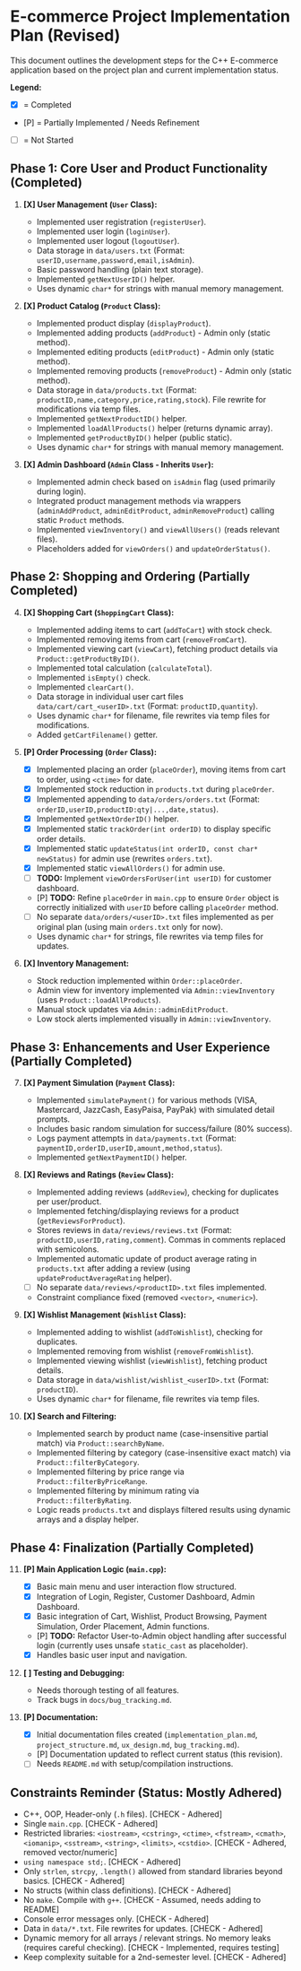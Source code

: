 # E-commerce Project Implementation Plan (Revised)

This document outlines the development steps for the C++ E-commerce application based on the project plan and current implementation status.

**Legend:**
*   [X] = Completed
*   [P] = Partially Implemented / Needs Refinement
*   [ ] = Not Started

## Phase 1: Core User and Product Functionality (Completed)

1.  **[X] User Management (`User` Class):**
    *   Implemented user registration (`registerUser`).
    *   Implemented user login (`loginUser`).
    *   Implemented user logout (`logoutUser`).
    *   Data storage in `data/users.txt` (Format: `userID,username,password,email,isAdmin`).
    *   Basic password handling (plain text storage).
    *   Implemented `getNextUserID()` helper.
    *   Uses dynamic `char*` for strings with manual memory management.

2.  **[X] Product Catalog (`Product` Class):**
    *   Implemented product display (`displayProduct`).
    *   Implemented adding products (`addProduct`) - Admin only (static method).
    *   Implemented editing products (`editProduct`) - Admin only (static method).
    *   Implemented removing products (`removeProduct`) - Admin only (static method).
    *   Data storage in `data/products.txt` (Format: `productID,name,category,price,rating,stock`). File rewrite for modifications via temp files.
    *   Implemented `getNextProductID()` helper.
    *   Implemented `loadAllProducts()` helper (returns dynamic array).
    *   Implemented `getProductByID()` helper (public static).
    *   Uses dynamic `char*` for strings with manual memory management.

3.  **[X] Admin Dashboard (`Admin` Class - Inherits `User`):**
    *   Implemented admin check based on `isAdmin` flag (used primarily during login).
    *   Integrated product management methods via wrappers (`adminAddProduct`, `adminEditProduct`, `adminRemoveProduct`) calling static `Product` methods.
    *   Implemented `viewInventory()` and `viewAllUsers()` (reads relevant files).
    *   Placeholders added for `viewOrders()` and `updateOrderStatus()`.

## Phase 2: Shopping and Ordering (Partially Completed)

4.  **[X] Shopping Cart (`ShoppingCart` Class):**
    *   Implemented adding items to cart (`addToCart`) with stock check.
    *   Implemented removing items from cart (`removeFromCart`).
    *   Implemented viewing cart (`viewCart`), fetching product details via `Product::getProductByID()`.
    *   Implemented total calculation (`calculateTotal`).
    *   Implemented `isEmpty()` check.
    *   Implemented `clearCart()`.
    *   Data storage in individual user cart files `data/cart/cart_<userID>.txt` (Format: `productID,quantity`).
    *   Uses dynamic `char*` for filename, file rewrites via temp files for modifications.
    *   Added `getCartFilename()` getter.

5.  **[P] Order Processing (`Order` Class):**
    *   [X] Implemented placing an order (`placeOrder`), moving items from cart to order, using `<ctime>` for date.
    *   [X] Implemented stock reduction in `products.txt` during `placeOrder`.
    *   [X] Implemented appending to `data/orders/orders.txt` (Format: `orderID,userID,productID:qty|...,date,status`).
    *   [X] Implemented `getNextOrderID()` helper.
    *   [X] Implemented static `trackOrder(int orderID)` to display specific order details.
    *   [X] Implemented static `updateStatus(int orderID, const char* newStatus)` for admin use (rewrites `orders.txt`).
    *   [X] Implemented static `viewAllOrders()` for admin use.
    *   [ ] **TODO:** Implement `viewOrdersForUser(int userID)` for customer dashboard.
    *   [P] **TODO:** Refine `placeOrder` in `main.cpp` to ensure `Order` object is correctly initialized with `userID` before calling `placeOrder` method.
    *   [ ] No separate `data/orders/<userID>.txt` files implemented as per original plan (using main `orders.txt` only for now).
    *   Uses dynamic `char*` for strings, file rewrites via temp files for updates.

6.  **[X] Inventory Management:**
    *   Stock reduction implemented within `Order::placeOrder`.
    *   Admin view for inventory implemented via `Admin::viewInventory` (uses `Product::loadAllProducts`).
    *   Manual stock updates via `Admin::adminEditProduct`.
    *   Low stock alerts implemented visually in `Admin::viewInventory`. 

## Phase 3: Enhancements and User Experience (Partially Completed)

7.  **[X] Payment Simulation (`Payment` Class):**
    *   Implemented `simulatePayment()` for various methods (VISA, Mastercard, JazzCash, EasyPaisa, PayPak) with simulated detail prompts.
    *   Includes basic random simulation for success/failure (80% success).
    *   Logs payment attempts in `data/payments.txt` (Format: `paymentID,orderID,userID,amount,method,status`).
    *   Implemented `getNextPaymentID()` helper.

8.  **[X] Reviews and Ratings (`Review` Class):**
    *   Implemented adding reviews (`addReview`), checking for duplicates per user/product.
    *   Implemented fetching/displaying reviews for a product (`getReviewsForProduct`).
    *   Stores reviews in `data/reviews/reviews.txt` (Format: `productID,userID,rating,comment`). Commas in comments replaced with semicolons.
    *   Implemented automatic update of product average rating in `products.txt` after adding a review (using `updateProductAverageRating` helper).
    *   [ ] No separate `data/reviews/<productID>.txt` files implemented.
    *   Constraint compliance fixed (removed `<vector>`, `<numeric>`).

9.  **[X] Wishlist Management (`Wishlist` Class):**
    *   Implemented adding to wishlist (`addToWishlist`), checking for duplicates.
    *   Implemented removing from wishlist (`removeFromWishlist`).
    *   Implemented viewing wishlist (`viewWishlist`), fetching product details.
    *   Data storage in `data/wishlist/wishlist_<userID>.txt` (Format: `productID`).
    *   Uses dynamic `char*` for filename, file rewrites via temp files.

10. **[X] Search and Filtering:**
    *   Implemented search by product name (case-insensitive partial match) via `Product::searchByName`.
    *   Implemented filtering by category (case-insensitive exact match) via `Product::filterByCategory`.
    *   Implemented filtering by price range via `Product::filterByPriceRange`.
    *   Implemented filtering by minimum rating via `Product::filterByRating`.
    *   Logic reads `products.txt` and displays filtered results using dynamic arrays and a display helper.

## Phase 4: Finalization (Partially Completed)

11. **[P] Main Application Logic (`main.cpp`):**
    *   [X] Basic main menu and user interaction flow structured.
    *   [X] Integration of Login, Register, Customer Dashboard, Admin Dashboard.
    *   [X] Basic integration of Cart, Wishlist, Product Browsing, Payment Simulation, Order Placement, Admin functions.
    *   [P] **TODO:** Refactor User-to-Admin object handling after successful login (currently uses unsafe `static_cast` as placeholder).
    *   [X] Handles basic user input and navigation.

12. **[ ] Testing and Debugging:**
    *   Needs thorough testing of all features.
    *   Track bugs in `docs/bug_tracking.md`.

13. **[P] Documentation:**
    *   [X] Initial documentation files created (`implementation_plan.md`, `project_structure.md`, `ux_design.md`, `bug_tracking.md`).
    *   [P] Documentation updated to reflect current status (this revision).
    *   [ ] Needs `README.md` with setup/compilation instructions.

## Constraints Reminder (Status: Mostly Adhered)

*   C++, OOP, Header-only (`.h` files). [CHECK - Adhered] 
*   Single `main.cpp`. [CHECK - Adhered]
*   Restricted libraries: `<iostream>`, `<cstring>`, `<ctime>`, `<fstream>`, `<cmath>`, `<iomanip>`, `<sstream>`, `<string>`, `<limits>`, `<cstdio>`. [CHECK - Adhered, removed vector/numeric]
*   `using namespace std;`. [CHECK - Adhered]
*   Only `strlen`, `strcpy`, `.length()` allowed from standard libraries beyond basics. [CHECK - Adhered]
*   No structs (within class definitions). [CHECK - Adhered]
*   No `make`. Compile with `g++`. [CHECK - Assumed, needs adding to README]
*   Console error messages only. [CHECK - Adhered]
*   Data in `data/*.txt`. File rewrites for updates. [CHECK - Adhered]
*   Dynamic memory for all arrays / relevant strings. No memory leaks (requires careful checking). [CHECK - Implemented, requires testing]
*   Keep complexity suitable for a 2nd-semester level. [CHECK - Adhered] 
